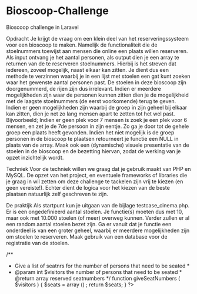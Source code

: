 # Bioscoop-Challenge
Bioscoop challenge in Laravel

Opdracht
Je krijgt de vraag om een klein deel van het reserveringssysteem voor een bioscoop te maken. Namelijk de functionaliteit die de stoelnummers toewijst aan mensen die online een plaats willen reserveren. Als input ontvang je het aantal personen, als output dien je een array te returnen van de te reserveren stoelnummers. Hierbij is het streven dat iedereen, zoveel mogelijk, naast elkaar kan zitten.
Je dient dus een methode te verzinnen waarbij je in een lijst met stoelen een gat kunt zoeken waar het gewenste aantal personen past. De stoelen in deze bioscoop zijn doorgenummerd, de rijen zijn dus irrelevant. Indien er meerdere mogelijkheden zijn waar de personen kunnen zitten dien je de mogelijkheid met de laagste stoelnummers (de eerst voorkomende) terug te geven. Indien er geen mogelijkheden zijn waarbij de groep in zijn geheel bij elkaar kan zitten, dien je net zo lang mensen apart te zetten tot het wel past.
Bijvoorbeeld; Indien er geen plek voor 7 mensen is zoek je een plek voor 6 mensen, en zet je de 7de persoon in zijn eentje. Zo ga je door tot de gehele groep een plaats heeft gevonden. Indien het niet mogelijk is de groep personen in de bioscoop te plaatsen retourneert je functie een NULL in plaats van de array.
Maak ook een (dynamische) visuele presentatie van de stoelen in de bioscoop en de bezetting hiervan, zodat de werking van je opzet inzichtelijk wordt.

Techniek
Voor de techniek willen we graag dat je gebruik maakt van PHP en MySQL. De opzet van het project, en eventuele frameworks of libraries die je graag in wil zetten om deze challenge te tackelen zijn vrij te kiezen (en geen vereiste!). Echter dient de logica voor het kiezen van de beste plaatsen natuurlijk zelf geschreven te zijn.

De praktijk
Als startpunt kun je uitgaan van de bijlage testcase_cinema.php. Er is een ongedefinieerd aantal stoelen. Je functie(s) moeten dus met 10, maar ook met 10.000 stoelen (of meer) overweg kunnen. Verder zullen er al een random aantal stoelen bezet zijn. Ga er vanuit dat je functie een onderdeel is van een groter geheel, waarbij er meerdere mogelijkheden zijn om stoelen te reserveren. Maak gebruik van een database voor de registratie van de stoelen.

/**
* Give a list of seatnrs for the number of persons that need to be
seated *
* @param int $visitors the number of persons that need to be seated * @return array reserved seatnumbers
*/
function  giveSeatNumbers ( $visitors ) {
$seats =  array () ;  return  $seats;
}
?>
